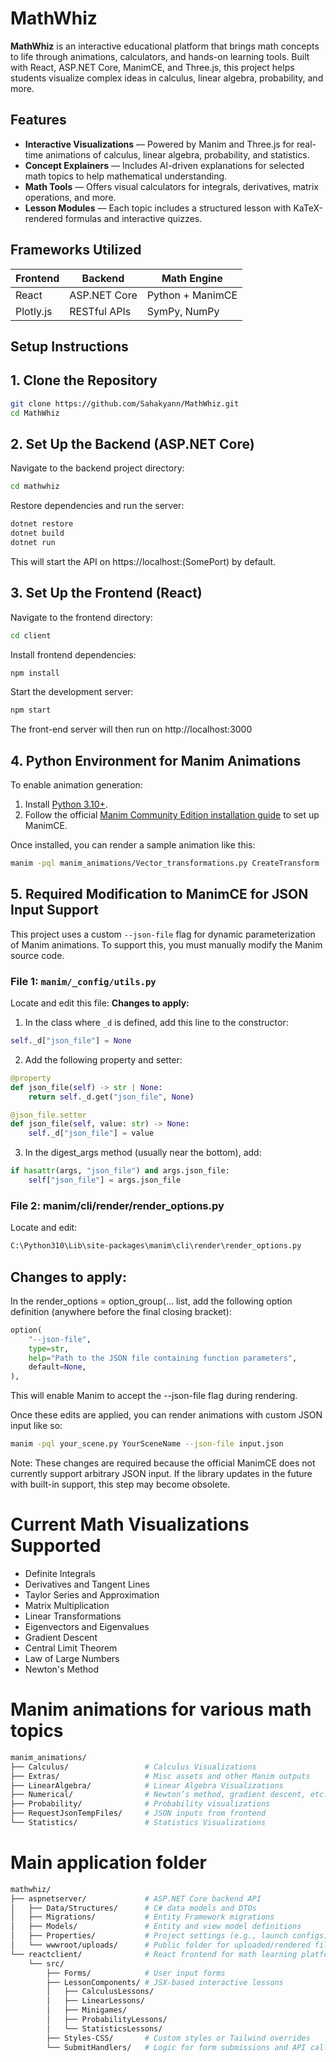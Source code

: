 # MathWhiz

**MathWhiz** is an interactive educational platform that brings math concepts to life through animations, calculators, and hands-on learning tools. Built with React, ASP.NET Core, ManimCE, and Three.js, this project helps students visualize complex ideas in calculus, linear algebra, probability, and more.

## Features

-  **Interactive Visualizations** — Powered by Manim and Three.js for real-time animations of calculus, linear algebra, probability, and statistics.
-  **Concept Explainers** — Includes AI-driven explanations for selected math topics to help mathematical understanding.
-  **Math Tools** — Offers visual calculators for integrals, derivatives, matrix operations, and more.
-  **Lesson Modules** — Each topic includes a structured lesson with KaTeX-rendered formulas and interactive quizzes.

## Frameworks Utilized

| Frontend        | Backend         | Math Engine     |
|----------------|----------------|------------------|
| React | ASP.NET Core   | Python + ManimCE |
| Plotly.js       | RESTful APIs    | SymPy, NumPy     |

## Setup Instructions

## 1. Clone the Repository

```bash
git clone https://github.com/Sahakyann/MathWhiz.git
cd MathWhiz
```

## 2. Set Up the Backend (ASP.NET Core)

Navigate to the backend project directory:

```bash
cd mathwhiz
```

Restore dependencies and run the server:

```bash
dotnet restore
dotnet build
dotnet run
```
This will start the API on https://localhost:(SomePort) by default.


## 3. Set Up the Frontend (React)
Navigate to the frontend directory:

```bash
cd client
```
Install frontend dependencies:
```bash
npm install
```
Start the development server:
``` bash
npm start
```
The front-end server will then run on http://localhost:3000 


## 4. Python Environment for Manim Animations

To enable animation generation:

1. Install [Python 3.10+](https://www.python.org/downloads/).
2. Follow the official [Manim Community Edition installation guide](https://docs.manim.community/en/stable/installation.html) to set up ManimCE.

Once installed, you can render a sample animation like this:

```bash
manim -pql manim_animations/Vector_transformations.py CreateTransform
```
## 5. Required Modification to ManimCE for JSON Input Support

This project uses a custom `--json-file` flag for dynamic parameterization of Manim animations. To support this, you must manually modify the Manim source code.

### File 1: `manim/_config/utils.py`

Locate and edit this file:
**Changes to apply:**

1. In the class where `_d` is defined, add this line to the constructor:

```python
self._d["json_file"] = None
```

2. Add the following property and setter:

```python
@property
def json_file(self) -> str | None:
    return self._d.get("json_file", None)

@json_file.setter
def json_file(self, value: str) -> None:
    self._d["json_file"] = value
```

3. In the digest_args method (usually near the bottom), add:

```python
if hasattr(args, "json_file") and args.json_file:
    self["json_file"] = args.json_file
```

### File 2: manim/cli/render/render_options.py
Locate and edit:

``` bash
C:\Python310\Lib\site-packages\manim\cli\render\render_options.py
```

## Changes to apply:

In the render_options = option_group(... list, add the following option definition (anywhere before the final closing bracket):

``` python
option(
    "--json-file",
    type=str,
    help="Path to the JSON file containing function parameters",
    default=None,
),
```
This will enable Manim to accept the --json-file flag during rendering.

Once these edits are applied, you can render animations with custom JSON input like so:

``` bash
manim -pql your_scene.py YourSceneName --json-file input.json
```
Note: These changes are required because the official ManimCE does not currently support arbitrary JSON input. If the library updates in the future with built-in support, this step may become obsolete.

# Current Math Visualizations Supported

- Definite Integrals
- Derivatives and Tangent Lines
- Taylor Series and Approximation
- Matrix Multiplication
- Linear Transformations
- Eigenvectors and Eigenvalues
- Gradient Descent
- Central Limit Theorem
- Law of Large Numbers
- Newton's Method

# Manim animations for various math topics
```bash
manim_animations/
├── Calculus/                 # Calculus Visualizations
├── Extras/                   # Misc assets and other Manim outputs
├── LinearAlgebra/            # Linear Algebra Visualizations
├── Numerical/                # Newton’s method, gradient descent, etc.
├── Probability/              # Probability visualizations
├── RequestJsonTempFiles/     # JSON inputs from frontend
└── Statistics/               # Statistics Visualizations
```
# Main application folder
```bash
mathwhiz/
├── aspnetserver/             # ASP.NET Core backend API
│   ├── Data/Structures/      # C# data models and DTOs
│   ├── Migrations/           # Entity Framework migrations
│   ├── Models/               # Entity and view model definitions
│   ├── Properties/           # Project settings (e.g., launch configs)
│   └── wwwroot/uploads/      # Public folder for uploaded/rendered files
└── reactclient/              # React frontend for math learning platform
    └── src/
        ├── Forms/            # User input forms
        ├── LessonComponents/ # JSX-based interactive lessons
        │   ├── CalculusLessons/
        │   ├── LinearLessons/
        │   ├── Minigames/
        │   ├── ProbabilityLessons/
        │   └── StatisticsLessons/
        ├── Styles-CSS/       # Custom styles or Tailwind overrides
        └── SubmitHandlers/   # Logic for form submissions and API calls
```
